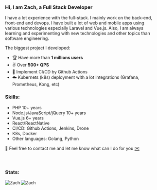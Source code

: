 ### Hi, I am Zach, a Full Stack Developer

I have a lot experience with the full-stack. I mainly work on the back-end, front-end and devops. I have built a lot of web and mobile apps using various technologies especially Laravel and Vue.js. Also, I am always learning and experimenting with new technologies and other topics than software engineering.
  
The biggest project I developed:  
- 🏆 Have more than **1 millions users**  
- ✌️ Over **500+ QPS**  
- 🔨 Implement CI/CD by Github Actions
- ☁️ Kubernets (k8s) deployment with a lot integrations (Grafana, Prometheus, Kong, etc)

### Skills:
- PHP 10+ years
- Node.js/JavaScript/jQuery 10+ years
- Vue.js 6+ years
- React/ReactNative
- CI/CD: Github Actions, Jenkins, Drone
- K8s, Docker
- Other languages: Golang, Python

💬 Feel free to contact me and let me know what can I do for you  [✉️](mailto:thrall.chen@gmail.com)

<br>

### Stats:

<p>
<img align="left" src="https://github-readme-stats.vercel.app/api?username=imdgr886&show_icons=true&locale=en&count_private=true&hide=stars" alt="Zach" />

<img align="left" src="https://github-readme-stats.vercel.app/api/top-langs?username=imdgr886&show_icons=true&locale=en&layout=compact&hide=shell,html,dockerfile" alt="Zach" />
</p>
